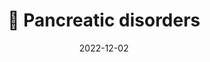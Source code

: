 ---
title: 💠 Pancreatic disorders
date: '2022-12-02'
type: docs
weight: 504
commentable: true
_build:
  render: always
  list: never
show_breadcrumb: true
---